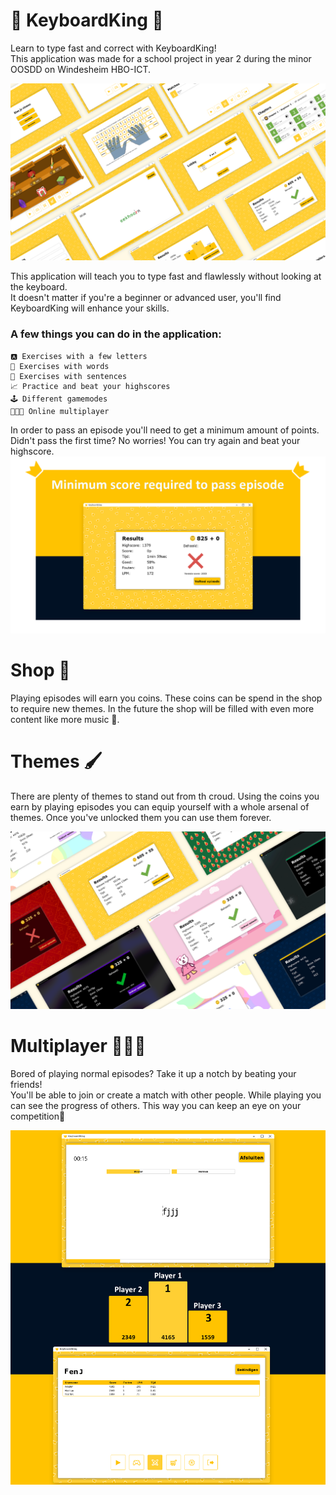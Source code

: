 # 👑 KeyboardKing 👑
Learn to type fast and correct with KeyboardKing!  
This application was made for a school project in year 2 during the minor OOSDD on Windesheim HBO-ICT.

![Screenshots Application](Resources/screen_overview.png)

This application will teach you to type fast and flawlessly without looking at the keyboard.  
It doesn't matter if you're a beginner or advanced user, you'll find KeyboardKing will enhance your skills.

### A few things you can do in the application:

    🅰 Exercises with a few letters
    🧩 Exercises with words
    🧠 Exercises with sentences
    📈 Practice and beat your highscores
    🕹️ Different gamemodes
    🧑‍🤝‍🧑 Online multiplayer

In order to pass an episode you'll need to get a minimum amount of points. Didn't pass the first time? No worries! You can try again and beat your highscore.
![Episode Result Page](Resources/pass_display.png)

# Shop 🛒
Playing episodes will earn you coins. These coins can be spend in the shop to require new themes. In the future the shop will be filled with even more content like more music 🎵.

# Themes 🖌️
There are plenty of themes to stand out from th croud. Using the coins you earn by playing episodes you can equip yourself with a whole arsenal of themes. Once you've unlocked them you can use them forever.

![Screenshots Themes](Resources/themes_overview.png)


# Multiplayer 🥇🥈🥉

Bored of playing normal episodes? Take it up a notch by beating your friends!  
You'll be able to join or create a match with other people. While playing you can see the progress of others. This way you can keep an eye on your competition👀

![Multiplayer Display](Resources/multiplayer_display.png)